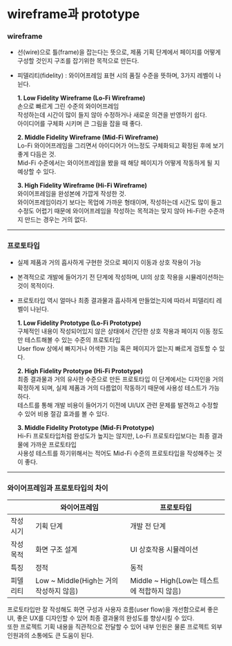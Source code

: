 # wireframe과 prototype

### wireframe

- 선(wire)으로 틀(frame)을 잡는다는 뜻으로, 제품 기획 단계에서 페이지를 어떻게 구성할 것인지 구조를 잡기위한 목적으로 만든다.
- 피델리티(fidelity) : 와이어프레임 표현 시의 품질 수준을 뜻하며, 3가지 레벨이 나뉜다.

  **1. Low Fidelity Wireframe (Lo-Fi Wireframe)**  
     손으로 빠르게 그린 수준의 와이어프레임  
     작성하는데 시간이 많이 들지 않아 수정하거나 새로운 의견을 반영하기 쉽다.  
     아이디어를 구체화 시키며 큰 그림을 잡을 때 좋다.

  **2. Middle Fidelity Wireframe (Mid-Fi Wireframe)**  
     Lo-Fi 와이어프레임을 그리면서 아이디어가 어느정도 구체화되고 확정된 후에 보기 좋게 다듬은 것.  
     Mid-Fi 수준에서는 와이어프레임을 봤을 때 해당 페이지가 어떻게 작동하게 될 지 예상할 수 있다.

  **3. High Fidelity Wireframe (Hi-Fi Wireframe)**  
     와이어프레임을 완성본에 가깝게 작성한 것.  
     와이어프레임이라기 보다는 목업에 가까운 형태이며, 작성하는데 시간도 많이 들고 수정도 어렵기 때문에 와이어프레임을 작성하는 목적과는 맞지 않아 Hi-Fi한 수준까지 만드는 경우는 거의 없다.

---

### 프로토타입

- 실제 제품과 거의 흡사하게 구현한 것으로 페이지 이동과 상호 작용이 가능

- 본격적으로 개발에 들어가기 전 단계에 작성하며, UI의 상호 작용을 시뮬레이션하는 것이 목적이다.

- 프로토타입 역시 얼마나 최종 결과물과 흡사하게 만들었는지에 따라서 피델리티 레벨이 나뉜다.

  **1. Low Fidelity Prototype (Lo-Fi Prototype)**  
     구체적인 내용이 작성되어있지 않은 상태에서 간단한 상호 작용과 페이지 이동 정도만 테스트해볼 수 있는 수준의 프로토타입  
     User flow 상에서 빠지거나 어색한 기능 혹은 페이지가 없는지 빠르게 검토할 수 있다.

  **2. High Fidelity Prototype (Hi-Fi Prototype)**  
     최종 결과물과 거의 유사한 수준으로 만든 프로토타입
     이 단계에서는 디자인을 거의 확정하게 되며, 실제 제품과 거의 다름없이 작동하기 때문에 사용성 테스트가 가능하다.  
     테스트를 통해 개발 비용이 들어가기 이전에 UI/UX 관련 문제를 발견하고 수정할 수 있어 비용 절감 효과를 볼 수 있다.

  **3. Middle Fidelity Prototype (Mid-Fi Prototype)**  
     Hi-Fi 프로토타입처럼 완성도가 높지는 않지만, Lo-Fi 프로토타입보다는 최종 결과물에 가까운 프로토타입  
     사용성 테스트를 하기위해서는 적어도 Mid-Fi 수준의 프로토타입을 작성해주는 것이 좋다.

---

### 와이어프레임과 프로토타입의 차이

|           | **와이어프레임**                            | **프로토타입**                                  |
| --------- | --------------------------------------- | ------------------------------------------- |
| 작성 시기 | 기획 단계                               | 개발 전 단계                                |
| 작성 목적 | 화면 구조 설계                          | UI 상호작용 시뮬레이션                      |
| 특징      | 정적                                    | 동적                                        |
| 피델리티  | Low ~ Middle(High는 거의 작성하지 않음) | Middle ~ High(Low는 테스트에 적합하지 않음) |

프로토타입만 잘 작성해도 화면 구성과 사용자 흐름(user flow)을 개선함으로써 좋은 UI, 좋은 UX를 디자인할 수 있어 최종 결과물의 완성도를 향상시킬 수 있다.  
또한 프로젝트 기획 내용을 직관적으로 전달할 수 있어 내부 인원은 물론 프로젝트 외부 인원과의 소통에도 큰 도움이 된다.
